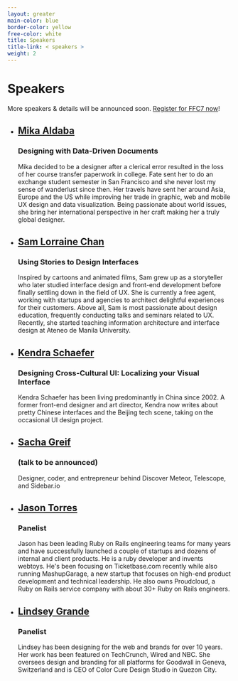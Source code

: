 ```yaml
---
layout: greater
main-color: blue
border-color: yellow
free-color:	white
title: Speakers
title-link: < speakers >
weight: 2
---
```


# Speakers

More speakers & details will be announced soon. <a target="_blank" href="https://www.eventbrite.com/e/form-function-class-7-conference-tickets-24640606718#tickets">Register for FFC7 now</a>!

- ## <a target="_blank" href="http://mika.ph">Mika Aldaba</a>

  ### Designing with Data-Driven Documents

  Mika decided to be a designer after a clerical error resulted in the loss of her course transfer paperwork in college. Fate sent her to do an exchange student semester in San Francisco and she never lost my sense of wanderlust since then. Her travels have sent her around Asia, Europe and the US while improving her trade in graphic, web and mobile UX design and data visualization. Being passionate about world issues, she bring her international perspective in her craft making her a truly global designer.

- ## <a target="_blank" href="https://www.linkedin.com/in/samlorrainechan">Sam Lorraine Chan</a>

  ### Using Stories to Design Interfaces

  Inspired by cartoons and animated films, Sam grew up as a storyteller who later studied interface design and front-end development before finally settling down in the field of UX. She is currently a free agent, working with startups and agencies to architect delightful experiences for their customers. Above all, Sam is most passionate about design education, frequently conducting talks and seminars related to UX. Recently, she started teaching information architecture and interface design at Ateneo de Manila University.

- ## <a target="_blank" href="http://www.kendraschaefer.com/">Kendra Schaefer</a> 

  ### Designing Cross-Cultural UI: Localizing your Visual Interface

  Kendra Schaefer has been living predominantly in China since 2002. A former front-end designer and art director, Kendra now writes about pretty Chinese interfaces and the Beijing tech scene, taking on the occasional UI design project.

- ## <a target="_blank" href="http://sachagreif.com">Sacha Greif</a> 

  ### (talk to be announced)

  Designer, coder, and entrepreneur behind Discover Meteor, Telescope, and Sidebar.io

- ## <a target="_blank" href="http://www.jasontorres.com/">Jason Torres</a> 

  ### Panelist 

  Jason has been leading Ruby on Rails engineering teams for many years and have successfully launched a couple of startups and dozens of internal and client products. He is a ruby developer and invents webtoys. He's been focusing on Ticketbase.com recently while also running MashupGarage, a new startup that focuses on high-end product development and technical leadership. He also owns Proudcloud, a Ruby on Rails service company with about 30+ Ruby on Rails engineers.

- ## <a target="_blank" href="http://www.lindseygrande.com/">Lindsey Grande</a>  

  ### Panelist 

  Lindsey has been designing for the web and brands for over 10 years. Her work has been featured on TechCrunch, Wired and NBC. She oversees design and branding for all platforms for Goodwall in Geneva, Switzerland and is CEO of Color Cure Design Studio in Quezon City.